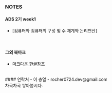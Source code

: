 ﻿


### NOTES

#### ADS 2기  week1
 - [컴퓨터와 컴퓨터의 구성 및 수 체계와 논리연산]

<br/>

#### 그외 북마크
 - [마크다운 한글참조]



  
  

<br/>
#### 연락처
 - 이 충열
 - rocher0724.dev@gmail.com
<br/>  
차곡차곡 쌓아봅시다.



[컴퓨터와 컴퓨터의 구성,및 수 체계와 논리연산]: <https://github.com/Rocher0724/FC_ADS_LEECHOONGYUL/blob/master/class/170110.pdf>

[마크다운 한글참조]: <https://www.evernote.com/shard/s3/sh/128acb97-d3c5-4eda-aa1b-c71ecd2f3a15/54a14ebd5d4ce7507bf78e5af640d0e9>
